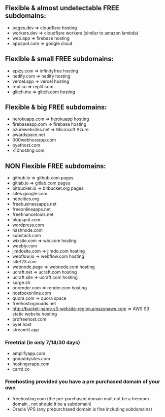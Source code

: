## Flexible & almost undetectable FREE subdomains:

- pages.dev => cloudflare hosting
- workers.dev => cloudflare workers (similar to amazon lambda)
- web.app => firebase hosting
- appspot.com => google cloud

## Flexible & small FREE subdomains:

- epizy.com => infinityfree hosting
- netlify.com => netlify hosting
- vercel.app => vercel hosting
- repl.co => replit.com
- glitch.me => glitch.com hosting

## Flexible & big FREE subdomains:

- herokuapp.com => herokuapp hosting
- firebaseapp.com => firebase hosting
- azurewebsites.net => Microsoft Azure
- awardspace.net
- 000webhostapp.com
- byethost.com
- x10hosting.com


## NON Flexible FREE subdomains:

- github.io   =>  github.com pages
- gitlab.io =>  gitlab.com pages
- bitbucket.io  => bitbucket.org pages
- sites.google.com
- neocities.org
- freebusinessapps.net
- freeonlineapps.net
- freefinancetools.net
- blogspot.com
- wordpress.com
- hashnode.com
- substack.com
- wixsite.com => wix.com hosting
- weebly.com
- jimdosite.com => jimdo.com hosting
- webflow.io  => webflow.com hosting
- site123.com
- webnode.page => webnode.com hosting
- ucraft.net => ucraft.com hosting
- ucraft.site => ucraft.com hosting
- surge.sh
- onrender.com => render.com hosting
- hostboxonline.com
- quora.com => quora space
- freehostingnoads.net
- http://bucket-name.s3-website-region.amazonaws.com => AWS S3 static website hosting
- profreehost.com
- byet.host
- streamlit.app

### Freetrial (ie only 7/14/30 days)

- amplifyapp.com
- godaddysites.com
- hostingerapp.com
- carrd.co

### Freehosting provided you have a pre purchased domain of your own
- freehosting.com (the pre-purchased domain mult not be a freenom domain , not should it be a subdomain)
- Oracle VPS (any prepurchased domain is fine including subdomains)

  
